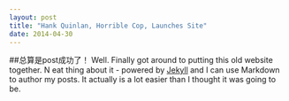 ```yaml
---
layout: post
title: "Hank Quinlan, Horrible Cop, Launches Site"
date: 2014-04-30
---
```

##总算是post成功了！
Well.
Finally got around to putting this old website together. N
eat thing about it - powered by [Jekyll](http://jekyllrb.com) and I can use Markdown to author my posts. 
It actually is a lot easier than I thought it was going to be.
